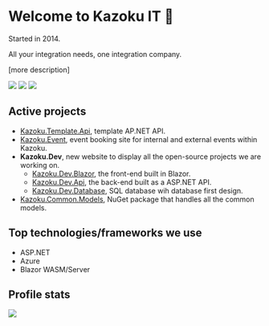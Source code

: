 # Welcome to Kazoku IT 🚀
Started in 2014.

All your integration needs, one integration company.

[more description] 

[![](https://img.shields.io/badge/LinkedIn-Kazoku%20IT-blue)](https://www.linkedin.com/company//kazoku-it-ab/)
[![](https://img.shields.io/badge/Contact-info%40kazoku.se-green)](mailto:info@kazoku.se)
[![](https://img.shields.io/badge/Website-kazoku.se-red)](https://kazoku.se)

## Active projects
- [Kazoku.Template.Api](https://github.com/kazokuit/Kazoku.Template.Api), template AP.NET API.
- [Kazoku.Event](https://github.com/kazokuit/Kazoku.Event), event booking site for internal and external events within Kazoku.
- **Kazoku.Dev**, new website to display all the open-source projects we are working on.
  - [Kazoku.Dev.Blazor](https://github.com/kazokuit/Kazoku.Dev.Blazor), the front-end built in Blazor.
  - [Kazoku.Dev.Api](https://github.com/kazokuit/Kazoku.Dev.Api), the back-end built as a ASP.NET API. 
  - [Kazoku.Dev.Database](https://github.com/kazokuit/Kazoku.Dev.Database), SQL database wih database first design.
- [Kazoku.Common.Models](https://github.com/kazokuit/Kazoku.Common.Models), NuGet package that handles all the common models.

## Top technologies/frameworks we use
- ASP.NET
- Azure
- Blazor WASM/Server

## Profile stats
![](https://komarev.com/ghpvc/?username=kazokuit&color=brightgreen&label=Profile+views)
